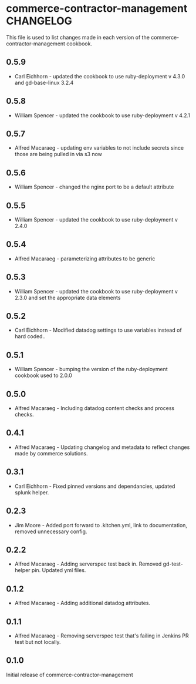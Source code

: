 commerce-contractor-management CHANGELOG
==============================
This file is used to list changes made in each version of the commerce-contractor-management cookbook.

0.5.9
-----
- Carl Eichhorn - updated the cookbook to use ruby-deployment v 4.3.0 and gd-base-linux 3.2.4

0.5.8
-----
- William Spencer - updated the cookbook to use ruby-deployment v 4.2.1

0.5.7
-----
- Alfred Macaraeg - updating env variables to not include secrets since those are being pulled in via s3 now

0.5.6
-----
- William Spencer - changed the nginx port to be a default attribute

0.5.5
-----
- William Spencer - updated the cookbook to use ruby-deployment v 2.4.0

0.5.4
-----
- Alfred Macaraeg - parameterizing attributes to be generic

0.5.3
-----
- William Spencer - updated the cookbook to use ruby-deployment v 2.3.0 and set the appropriate data elements

0.5.2
-----
- Carl Eichhorn  - Modified datadog settings to use variables instead of hard coded..

0.5.1
-----
- William Spencer - bumping the version of the ruby-deployment cookbook used to 2.0.0

0.5.0
-----
- Alfred Macaraeg  - Including datadog content checks and process checks.

0.4.1
-----
- Alfred Macaraeg  - Updating changelog and metadata to reflect changes made by commerce solutions.

0.3.1
-----
- Carl Eichhorn  - Fixed pinned versions and dependancies, updated splunk helper.

0.2.3
-----
- Jim Moore - Added port forward to .kitchen.yml, link to documentation, removed unnecessary config.

0.2.2
-----
- Alfred Macaraeg - Adding serverspec test back in.  Removed gd-test-helper pin.  Updated yml files.

0.1.2
-----
- Alfred Macaraeg - Adding additional datadog attributes.

0.1.1
-----
- Alfred Macaraeg - Removing serverspec test that's failing in Jenkins PR test but not locally.

0.1.0
-----
Initial release of commerce-contractor-management
